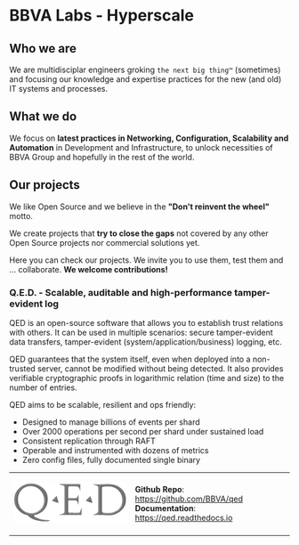 # BBVA Labs - Hyperscale

## Who we are

We are multidisciplar engineers groking `the next big thing™` \(sometimes\) and
focusing our knowledge and expertise practices for the new \(and old\) IT
systems and processes.

## What we do

We focus on  **latest practices in Networking, Configuration, Scalability and
Automation** in Development and Infrastructure, to unlock necessities of BBVA
Group and hopefully in the rest of the world.

## Our projects

We like Open Source and we believe in the **"Don't reinvent the wheel"** motto.

We create projects that **try to close the gaps** not covered by any other Open
Source projects nor commercial solutions yet.

Here you can check our projects. We invite you to use them, test them and ...
collaborate. **We welcome contributions!**


### Q.E.D. - Scalable, auditable and high-performance tamper-evident log

QED is an open-source software that allows you to establish trust relations
with others. It can be used in multiple scenarios: secure tamper-evident data
transfers, tamper-evident (system/application/business) logging, etc.

QED guarantees that the system itself, even when deployed into a non-trusted
server, cannot be modified without being detected. It also provides verifiable
cryptographic proofs in logarithmic relation (time and size) to the number of
entries.

QED aims to be scalable, resilient and ops friendly:

* Designed to manage billions of events per shard
* Over 2000 operations per second per shard under sustained load
* Consistent replication through RAFT
* Operable and instrumented with dozens of metrics
* Zero config files, fully documented single binary

<table><tbody>
<tr>
  <td style="text-align:left">
    <p></p>
    <p><img src=".gitbook/assets/qed_logo.png" /></p>
  </td>
  <td style="text-align:left">
    <p>
    <b>Github Repo</b>: <a href="https://github.com/BBVA/qed">https://github.com/BBVA/qed</a><br/>
    <b>Documentation</b>: <a href="https://qed.readthedocs.io">https://qed.readthedocs.io</a>
    </p>
  </td>
</tr>
</tbody></table>
